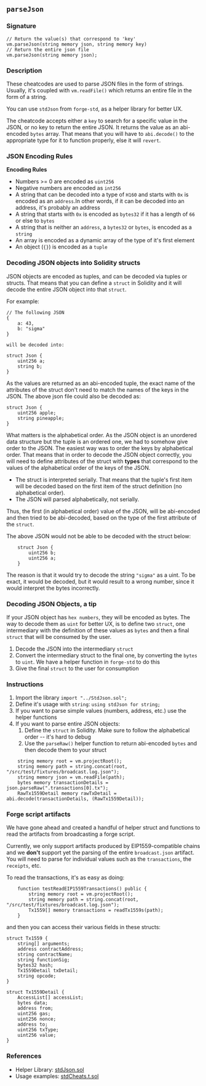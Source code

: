 ## `parseJson`

### Signature

```solidity
// Return the value(s) that correspond to 'key'
vm.parseJson(string memory json, string memory key)
// Return the entire json file
vm.parseJson(string memory json);
```

### Description

These cheatcodes are used to parse JSON files in the form of strings. Usually, it's coupled with `vm.readFile()` which returns an entire file in the form of a string.

You can use `stdJson` from `forge-std`, as a helper library for better UX.

The cheatcode accepts either a `key` to search for a specific value in the JSON, or no key to return the entire JSON. It returns the value as an abi-encoded `bytes` array. That means that you will have to `abi.decode()` to the appropriate type for it to function properly, else it will `revert`.

### JSON Encoding Rules

**Encoding Rules**

- Numbers >= 0 are encoded as `uint256`
- Negative numbers are encoded as `int256`
- A string that can be decoded into a type of `H160` and starts with `0x` is encoded as an `address`.In other words, if it can be decoded into an address, it's probably an address
- A string that starts with `0x` is encoded as `bytes32` if it has a length of `66` or else to `bytes`
- A string that is neither an `address`, a `bytes32` or `bytes`, is encoded as a `string`
- An array is encoded as a dynamic array of the type of it's first element
- An object (`{}`) is encoded as a `tuple`

### Decoding JSON objects into Solidity structs

JSON objects are encoded as tuples, and can be decoded via tuples or structs. That means that you can define a `struct` in Solidity and it will decode the entire JSON object into that `struct`.

For example:

```
// The following JSON
{
    a: 43,
    b: "sigma"
}

will be decoded into:

struct Json {
    uint256 a;
    string b;
}
```

As the values are returned as an abi-encoded tuple, the exact name of the attributes of the struct don't need to match the names of the keys in the JSON. The above json file could also be decoded as:

```
struct Json {
    uint256 apple;
    string pineapple;
}
```

What matters is the alphabetical order. As the JSON object is an unordered data structure but the tuple is an ordered one, we had to somehow give order to the JSON. The easiest way was to order the keys by alphabetical order. That means that in order to decode the JSON object correctly, you will need to define attributes of the struct with **types** that correspond to the values of the alphabetical order of the keys of the JSON.

- The struct is interpreted serially. That means that the tuple's first item will be decoded based on the first item of the struct definition (no alphabetical order).
- The JSON will parsed alphabetically, not serially.

Thus, the first (in alphabetical order) value of the JSON, will be abi-encoded and then tried to be abi-decoded, based on the type of the first attribute of the `struct`.

The above JSON would not be able to be decoded with the struct below:

```
    struct Json {
        uint256 b;
        uint256 a;
    }
```

The reason is that it would try to decode the string `"sigma"` as a uint. To be exact, it would be decoded, but it would result to a wrong number, since it would interpret the bytes incorrectly.

### Decoding JSON Objects, a tip

If your JSON object has `hex numbers`, they will be encoded as bytes. The way to decode them as `uint` for better UX, is to define two `struct`, one intermediary with the definition of these values as `bytes` and then a final `struct` that will be consumed by the user.

1. Decode the JSON into the intermediary `struct`
2. Convert the intermediary struct to the final one, by converting the `bytes` to `uint`. We have a helper function in `forge-std` to do this
3. Give the final `struct` to the user for consumption

### Instructions

1. Import the library `import "../StdJson.sol";`
2. Define it's usage with `string`: `using stdJson for string;`
3. If you want to parse simple values (numbers, address, etc.) use the helper functions
4. If you want to parse entire JSON objects:
   1. Define the `struct` in Solidity. Make sure to follow the alphabetical order -- it's hard to debug
   2. Use the `parseRaw()` helper function to return abi-encoded `bytes` and then decode them to your struct

```solidity
    string memory root = vm.projectRoot();
    string memory path = string.concat(root, "/src/test/fixtures/broadcast.log.json");
    string memory json = vm.readFile(path);
    bytes memory transactionDetails = json.parseRaw(".transactions[0].tx");
    RawTx1559Detail memory rawTxDetail = abi.decode(transactionDetails, (RawTx1559Detail));
```

### Forge script artifacts

We have gone ahead and created a handful of helper struct and functions to read the artifacts from broadcasting a forge script.

Currently, we only support artifacts produced by EIP1559-compatible chains and we **don't** support yet the parsing of the entire `broadcast.json` artifact. You will need to parse for individual values such as the `transactions`, the `receipts`, etc.

To read the transactions, it's as easy as doing:

```solidity
    function testReadEIP1559Transactions() public {
        string memory root = vm.projectRoot();
        string memory path = string.concat(root, "/src/test/fixtures/broadcast.log.json");
        Tx1559[] memory transactions = readTx1559s(path);
    }
```

and then you can access their various fields in these structs:

```solidity
struct Tx1559 {
    string[] arguments;
    address contractAddress;
    string contractName;
    string functionSig;
    bytes32 hash;
    Tx1559Detail txDetail;
    string opcode;
}

struct Tx1559Detail {
    AccessList[] accessList;
    bytes data;
    address from;
    uint256 gas;
    uint256 nonce;
    address to;
    uint256 txType;
    uint256 value;
}
```

### References

- Helper Library: [stdJson.sol](https://github.com/foundry-rs/forge-std/blob/master/src/StdJson.sol)
- Usage examples: [stdCheats.t.sol](https://github.com/foundry-rs/forge-std/blob/ca8d6e00ea9cb035f6856ff732203c9a3c48b966/src/test/StdCheats.t.sol#L206)
